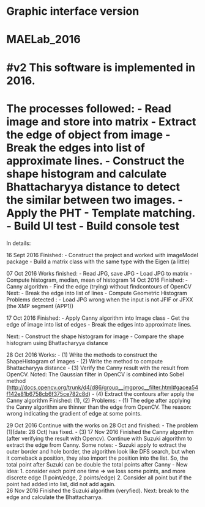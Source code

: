 # Graphic interface version
# MAELab_2016
#v2
This software is implemented in 2016.
======================================================================================================
The processes followed:
	- Read image and store into matrix
	- Extract the edge of object from image
	- Break the edges into list of approximate lines.
	- Construct the shape histogram and calculate Bhattacharyya distance to detect the similar between two images.
	- Apply the PHT 
	- Template matching.
	- Build UI test
	- Build console test
======================================================================================================
In details:

16 Sept 2016
Finished:
	- Construct the project and worked with imageModel package
	- Build a matrix class with the same type with the Eigen (a little)

07 Oct 2016
Works finished:
	- Read JPG, save JPG
	- Load JPG to matrix
	- Compute histogram, median, mean of histogram
14 Oct 2016
Finished:
	- Canny algorithm
	- Find the edge (trying) without findcontours of OpenCV
Next:
	- Break the edge into list of lines
	- Compute Geometric Histogram
Problems detected :
	- Load JPG wrong when the input is not JFIF or JFXX (the XMP segment (APP1))

17 Oct 2016
Finished:
	- Apply Canny algorithm into Image class
	- Get the edge of image into list of edges
	- Break the edges into approximate lines.

Next:
	- Construct the shape histogram for image
	- Compare the shape histogram using Bhattacharyya distance

28 Oct 2016
Works:
	- (1) Write the methods to construct the ShapeHistogram of images
	- (2) Write the method to compute Bhattacharyya distance
	- (3) Verify the Canny result with the result from OpenCV. Noted: The Gaussian filter in OpenCV is combined into Sobel method (http://docs.opencv.org/trunk/d4/d86/group__imgproc__filter.html#gacea54f142e81b6758cb6f375ce782c8d)
	- (4) Extract the contours after apply the Canny algorithm
Finished: (1), (2)
Problems:
	- (1) The edge after applying the Canny algorithm are thinner than the edge from OpenCV.
	  The reason: wrong indicating the gradient of edge at some points.

29 Oct 2016
Continue with the works on 28 Oct and finished:
	- The problem (1)(date: 28 Oct) has fixed.
	- (3)
17 Nov 2016
Finished the Canny algorithm (after verifying the result with Opencv).
Continue with Suzuki algorithm to extract the edge from Canny.
Some notes:
	- Suzuki apply to extract the outer border and hole border, the algorithm look like DFS search, but when 
	it comeback a position, they also import the position into the list. So, the total point after Suzuki can be
	double the total points after Canny
	- New idea: 1. consider each point one time => we loss some points, and more discrete edge (1 point/edge, 2 points/edge)
		    2. Consider all point but if the point had added into list, did not add again.	
26 Nov 2016
Finished the Suzuki algorithm (veryfied).
Next: break to the edge and calculate the Bhattacharrya.






